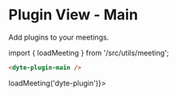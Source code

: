 # Plugin View - Main

Add plugins to your meetings.

import { loadMeeting } from '/src/utils/meeting';

```html
<dyte-plugin-main />
```

<div className="plugin-preview" ref={() => loadMeeting('dyte-plugin')}>
    <dyte-plugin-main id="dyte-plugin" className="w-full h-full" />
</div>
